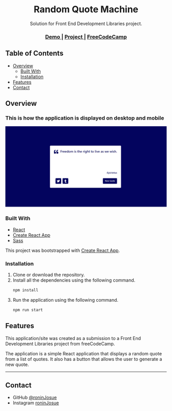 <!-- Please update value in the {}  -->

<h1 align="center">Random Quote Machine</h1>

<div align="center">
   Solution for Front End Development Libraries project.
</div>

<div align="center">
  <h3>
    <a href="https://rc-random-quote-machine.netlify.app/">
      Demo
    </a>
    <span> | </span>
    <a href="https://www.freecodecamp.org/learn/front-end-development-libraries/front-end-development-libraries-projects/build-a-random-quote-machine">
      Project
    </a>
    <span> | </span>
    <a href="https://github.com/roninJosue/freecodecamp/tree/main/front_end_development_libraries/Projects/RandomQuoteMachine">
      FreeCodeCamp
    </a>
  </h3>
</div>

<!-- TABLE OF CONTENTS -->

## Table of Contents

- [Overview](#overview)
    - [Built With](#built-with)
    - [Installation](#installation)
- [Features](#features)
- [Contact](#contact)

<!-- OVERVIEW -->

## Overview

### This is how the application is displayed on desktop and mobile

![screenshot](https://github.com/roninJosue/freecodecamp/blob/main/front_end_development_libraries/Projects/RandomQuoteMachine/random-quote-machine.jpg?raw=true)

### Built With

- [React](https://reactjs.org/)
- [Create React App](https://create-react-app.dev/)
- [Sass](https://sass-lang.com/)

This project was bootstrapped with [Create React App](https://github.com/facebook/create-react-app).

### Installation

1. Clone or download the repository.
2. Install all the dependencies using the following command.
   ```bash
   npm install
   ```
3. Run the application using the following command.
   ```bash
   npm run start
   ```

## Features

This application/site was created as a submission to a Front End Development Libraries project from freeCodeCamp.

The application is a simple React application that displays a random quote from a list of quotes. It also has a button
that allows the user to generate a new quote.

---

## Contact

- GitHub [@roninJosue](https://github.com/roninJosue)
- Instagram [roninJosue](https://www.instagram.com/roninjosue)